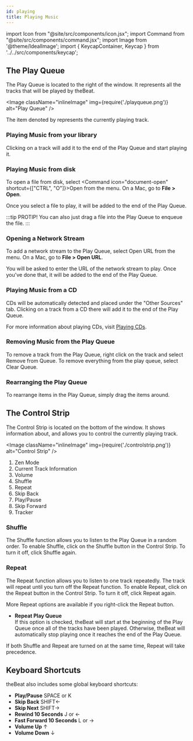 ```yaml
---
id: playing
title: Playing Music
---
```


import Icon from "@site/src/components/icon.jsx";
import Command from "@site/src/components/command.jsx";
import Image from '@theme/IdealImage';
import { KeycapContainer, Keycap } from '../../src/components/keycap';

## The Play Queue

The Play Queue is located to the right of the window. It represents all the tracks that will be played by theBeat.

<Image className="inlineImage" img={require('./playqueue.png')} alt="Play Queue" />

The item denoted by <Icon name="media-playback-start" /> represents the currently playing track.

### Playing Music from your library

Clicking on a track will add it to the end of the Play Queue and start playing it.

### Playing Music from disk

To open a file from disk, select <Command icon="document-open" shortcut={["CTRL", "O"]}>Open</Command> from the menu. On a Mac, go to **File > Open**.

Once you select a file to play, it will be added to the end of the Play Queue.

:::tip PROTIP!
You can also just drag a file into the Play Queue to enqueue the file.
:::

### Opening a Network Stream

To add a network stream to the Play Queue, select <Command>Open URL</Command> from the menu. On a Mac, go to **File > Open URL**.

You will be asked to enter the URL of the network stream to play. Once you've done that, it will be added to the end of the Play Queue.

### Playing Music from a CD

CDs will be automatically detected and placed under the "Other Sources" tab. Clicking on a track from a CD there will add it to the end of the Play Queue.

For more information about playing CDs, visit [Playing CDs](playing-cds).

### Removing Music from the Play Queue

To remove a track from the Play Queue, right click on the track and select <Command icon="edit-delete">Remove from Queue</Command>. To remove everything from the play queue, select <Command icon="edit-delete">Clear Queue</Command>.

### Rearranging the Play Queue

To rearrange items in the Play Queue, simply drag the items around.

## The Control Strip

The Control Strip is located on the bottom of the window. It shows information about, and allows you to control the currently playing track.

<Image className="inlineImage" img={require('./controlstrip.png')} alt="Control Strip" />

1. <Icon name="arrow-up" /> Zen Mode
2. Current Track Information
3. <Icon name="audio-volume-high" /> Volume
4. <Icon name="media-playlist-shuffle" /> Shuffle
5. <Icon name="media-repeat-single" /> Repeat
6. <Icon name="media-skip-backward" /> Skip Back
7. <Icon name="media-playback-start" /><Icon name="media-playback-pause" /> Play/Pause
8. <Icon name="media-skip-forward" /> Skip Forward
9. Tracker

### Shuffle

The Shuffle function allows you to listen to the Play Queue in a random order. To enable Shuffle, click on the <Command icon="media-playlist-shuffle">Shuffle</Command> button in the Control Strip. To turn it off, click <Command icon="media-playlist-shuffle">Shuffle</Command> again.

### Repeat

The Repeat function allows you to listen to one track repeatedly. The track will repeat until you turn off the Repeat function. To enable Repeat, click on the <Command icon="media-repeat-single">Repeat</Command> button in the Control Strip. To turn it off, click <Command icon="media-repeat-single">Repeat</Command> again.

More Repeat options are available if you right-click the <Command icon="media-repeat-single">Repeat button</Command>.
- **Repeat Play Queue**<br />
  If this option is checked, theBeat will start at the beginning of the Play Queue once all of the tracks have been played. Otherwise, theBeat will automatically stop playing once it reaches the end of the Play Queue.

If both Shuffle and Repeat are turned on at the same time, Repeat will take precedence.

## Keyboard Shortcuts

theBeat also includes some global keyboard shortcuts:
- **Play/Pause**
  <KeycapContainer>
    <Keycap>SPACE</Keycap> or <Keycap>K</Keycap>
  </KeycapContainer>
- **Skip Back**
  <KeycapContainer>
    <Keycap>SHIFT</Keycap><Keycap>←</Keycap>
  </KeycapContainer>
- **Skip Next**
  <KeycapContainer>
    <Keycap>SHIFT</Keycap><Keycap>→</Keycap>
  </KeycapContainer>
- **Rewind 10 Seconds**
  <KeycapContainer>
    <Keycap>J</Keycap> or <Keycap>←</Keycap>
  </KeycapContainer>
- **Fast Forward 10 Seconds**
  <KeycapContainer>
    <Keycap>L</Keycap> or <Keycap>→</Keycap>
  </KeycapContainer>
- **Volume Up**
  <KeycapContainer>
    <Keycap>↑</Keycap>
  </KeycapContainer>
- **Volume Down**
  <KeycapContainer>
    <Keycap>↓</Keycap>
  </KeycapContainer>